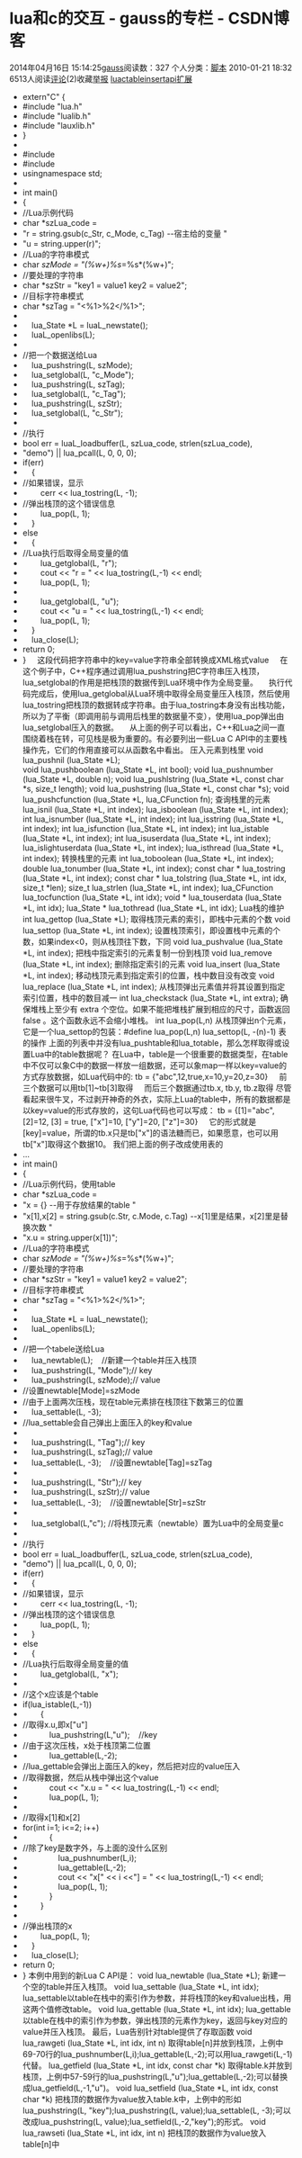# lua和c的交互 - gauss的专栏 - CSDN博客
2014年04月16日 15:14:25[gauss](https://me.csdn.net/mathlmx)阅读数：327
个人分类：[脚本](https://blog.csdn.net/mathlmx/article/category/949452)
2010-01-21 18:32
6513人阅读[评论](http://blog.csdn.net/zhangjingyangguang/article/details/5221691#comments)(2)收藏[举报](http://blog.csdn.net/zhangjingyangguang/article/details/5221691#report)
[lua](http://www.csdn.net/tag/lua)[c](http://www.csdn.net/tag/c)[table](http://www.csdn.net/tag/table)[insert](http://www.csdn.net/tag/insert)[api](http://www.csdn.net/tag/api)[扩展](http://www.csdn.net/tag/%E6%89%A9%E5%B1%95)
- extern"C" {
- #include "lua.h" 
- #include "lualib.h"
- #include "lauxlib.h" 
- } 
- 
- #include <iostream>
- #include <string> 
- usingnamespace std;
- 
- int main()
- { 
- //Lua示例代码 
- char *szLua_code =
- "r = string.gsub(c_Str, c_Mode, c_Tag) --宿主给的变量 "
- "u = string.upper(r)";
- //Lua的字符串模式
- char *szMode = "(%w+)%s*=%s*(%w+)";
- //要处理的字符串 
- char *szStr = "key1 = value1 key2 = value2";
- //目标字符串模式 
- char *szTag = "<%1>%2</%1>";
- 
-     lua_State *L = luaL_newstate(); 
-     luaL_openlibs(L); 
- 
- //把一个数据送给Lua
-     lua_pushstring(L, szMode); 
-     lua_setglobal(L, "c_Mode");
-     lua_pushstring(L, szTag); 
-     lua_setglobal(L, "c_Tag");
-     lua_pushstring(L, szStr); 
-     lua_setglobal(L, "c_Str");
- 
- //执行 
- bool err = luaL_loadbuffer(L, szLua_code, strlen(szLua_code),
- "demo") || lua_pcall(L, 0, 0, 0);
- if(err) 
-     { 
- //如果错误，显示 
-         cerr << lua_tostring(L, -1);
- //弹出栈顶的这个错误信息 
-         lua_pop(L, 1); 
-     } 
- else
-     { 
- //Lua执行后取得全局变量的值
-         lua_getglobal(L, "r");
-         cout << "r = " << lua_tostring(L,-1) << endl;
-         lua_pop(L, 1); 
- 
-         lua_getglobal(L, "u");
-         cout << "u = " << lua_tostring(L,-1) << endl;    
-         lua_pop(L, 1); 
-     } 
-     lua_close(L); 
- return 0;
- } 
    这段代码把字符串中的key=value字符串全部转换成XML格式<key>value</key>
    在这个例子中，C++程序通过调用lua_pushstring把C字符串压入栈顶，lua_setglobal的作用是把栈顶的数据传到Lua环境中作为全局变量。
    执行代码完成后，使用lua_getglobal从Lua环境中取得全局变量压入栈顶，然后使用lua_tostring把栈顶的数据转成字符串。由于lua_tostring本身没有出栈功能，所以为了平衡（即调用前与调用后栈里的数据量不变），使用lua_pop弹出由lua_setglobal压入的数据。
    从上面的例子可以看出，C++和Lua之间一直围绕着栈在转，可见栈是极为重要的。有必要列出一些Lua C API中的主要栈操作先，它们的作用直接可以从函数名中看出。
压入元素到栈里
void lua_pushnil (lua_State *L);    
void lua_pushboolean (lua_State *L, int bool);
void lua_pushnumber (lua_State *L, double n);
void lua_pushlstring (lua_State *L, const char *s, size_t length);
void lua_pushstring (lua_State *L, const char *s);
void lua_pushcfunction (lua_State *L, lua_CFunction fn);
查询栈里的元素
lua_isnil (lua_State *L, int index);
lua_isboolean (lua_State *L, int index);
int lua_isnumber (lua_State *L, int index);
int lua_isstring (lua_State *L, int index);
int lua_isfunction (lua_State *L, int index);
int lua_istable (lua_State *L, int index);
int lua_isuserdata (lua_State *L, int index);
lua_islightuserdata (lua_State *L, int index);
lua_isthread (lua_State *L, int index);
转换栈里的元素
int                lua_toboolean (lua_State *L, int index);
double            lua_tonumber (lua_State *L, int index);
const char *    lua_tostring (lua_State *L, int index);
const char *    lua_tolstring (lua_State *L, int idx, size_t *len);
size_t            lua_strlen (lua_State *L, int index);
lua_CFunction   lua_tocfunction (lua_State *L, int idx);
void *          lua_touserdata (lua_State *L, int idx);
lua_State *     lua_tothread (lua_State *L, int idx);
Lua栈的维护
int  lua_gettop (lua_State *L);
    取得栈顶元素的索引，即栈中元素的个数
void lua_settop (lua_State *L, int index);
    设置栈顶索引，即设置栈中元素的个数，如果index<0，则从栈顶往下数，下同
void lua_pushvalue (lua_State *L, int index);
    把栈中指定索引的元素复制一份到栈顶
void lua_remove (lua_State *L, int index);
    删除指定索引的元素
void lua_insert (lua_State *L, int index);
    移动栈顶元素到指定索引的位置，栈中数目没有改变
void lua_replace (lua_State *L, int index);
    从栈顶弹出元素值并将其设置到指定索引位置，栈中的数目减一
int  lua_checkstack (lua_State *L, int extra);
    确保堆栈上至少有 extra 个空位。如果不能把堆栈扩展到相应的尺寸，函数返回 false 。这个函数永远不会缩小堆栈。
int  lua_pop(L,n)
    从栈顶弹出n个元素，它是一个lua_settop的包装：#define lua_pop(L,n)  lua_settop(L, -(n)-1)
表的操作
上面的列表中并没有lua_pushtable和lua_totable，那么怎样取得或设置Lua中的table数据呢？
在Lua中，table是一个很重要的数据类型，在table中不仅可以象C中的数据一样放一组数据，还可以象map一样以key=value的方式存放数据，如Lua代码中的:
tb = {"abc",12,true,x=10,y=20,z=30}
    前三个数据可以用tb[1]~tb[3]取得
    而后三个数据通过tb.x, tb.y, tb.z取得
尽管看起来很牛叉，不过剥开神奇的外衣，实际上Lua的table中，所有的数据都是以key=value的形式存放的，这句Lua代码也可以写成：
tb = {[1]="abc", [2]=12, [3] =
true, ["x"]=10, ["y"]=20, ["z"]=30}
    它的形式就是[key]=value，所谓的tb.x只是tb["x"]的语法糖而已，如果愿意，也可以用tb["x"]取得这个数据10。
我们把上面的例子改成使用表的
- ... 
- int main() 
- { 
- //Lua示例代码，使用table 
- char *szLua_code = 
- "x = {} --用于存放结果的table "
- "x[1],x[2] = string.gsub(c.Str, c.Mode, c.Tag) --x[1]里是结果，x[2]里是替换次数 "
- "x.u = string.upper(x[1])"; 
- //Lua的字符串模式 
- char *szMode = "(%w+)%s*=%s*(%w+)";
- //要处理的字符串 
- char *szStr = "key1 = value1 key2 = value2";
- //目标字符串模式 
- char *szTag = "<%1>%2</%1>";
- 
-     lua_State *L = luaL_newstate(); 
-     luaL_openlibs(L); 
- 
- //把一个tabele送给Lua 
-     lua_newtable(L);    //新建一个table并压入栈顶 
-     lua_pushstring(L, "Mode");// key
-     lua_pushstring(L, szMode);// value 
- //设置newtable[Mode]=szMode 
- //由于上面两次压栈，现在table元素排在栈顶往下数第三的位置 
-     lua_settable(L, -3); 
- //lua_settable会自己弹出上面压入的key和value 
- 
-     lua_pushstring(L, "Tag");// key
-     lua_pushstring(L, szTag);// value 
-     lua_settable(L, -3);    //设置newtable[Tag]=szTag 
- 
-     lua_pushstring(L, "Str");// key
-     lua_pushstring(L, szStr);// value 
-     lua_settable(L, -3);    //设置newtable[Str]=szStr 
- 
-     lua_setglobal(L,"c"); //将栈顶元素（newtable）置为Lua中的全局变量c
- 
- //执行 
- bool err = luaL_loadbuffer(L, szLua_code, strlen(szLua_code),
- "demo") || lua_pcall(L, 0, 0, 0);
- if(err) 
-     { 
- //如果错误，显示 
-         cerr << lua_tostring(L, -1); 
- //弹出栈顶的这个错误信息 
-         lua_pop(L, 1); 
-     } 
- else
-     { 
- //Lua执行后取得全局变量的值 
-         lua_getglobal(L, "x"); 
- 
- //这个x应该是个table 
- if(lua_istable(L,-1)) 
-         { 
- //取得x.u,即x["u"] 
-             lua_pushstring(L,"u");    //key
- //由于这次压栈，x处于栈顶第二位置 
-             lua_gettable(L,-2); 
- //lua_gettable会弹出上面压入的key，然后把对应的value压入 
- //取得数据，然后从栈中弹出这个value 
-             cout << "x.u = " << lua_tostring(L,-1) << endl;
-             lua_pop(L, 1); 
- 
- //取得x[1]和x[2] 
- for(int i=1; i<=2; i++)
-             { 
- //除了key是数字外，与上面的没什么区别 
-                 lua_pushnumber(L,i); 
-                 lua_gettable(L,-2); 
-                 cout << "x[" << i <<"] = " << lua_tostring(L,-1) << endl;
-                 lua_pop(L, 1); 
-             } 
-         } 
- 
- //弹出栈顶的x 
-         lua_pop(L, 1); 
-     } 
-     lua_close(L); 
- return 0; 
- } 
本例中用到的新Lua C API是：
void lua_newtable (lua_State *L);
    新建一个空的table并压入栈顶。
void lua_settable (lua_State *L, int idx);
    lua_settable以table在栈中的索引作为参数，并将栈顶的key和value出栈，用这两个值修改table。
void lua_gettable (lua_State *L, int idx);
    lua_gettable以table在栈中的索引作为参数，弹出栈顶的元素作为key，返回与key对应的value并压入栈顶。
最后，Lua告别针对table提供了存取函数
void lua_rawgeti (lua_State *L, int idx, int n)
    取得table[n]并放到栈顶，上例中69-70行的lua_pushnumber(L,i);lua_gettable(L,-2);可以用lua_rawgeti(L,-1)代替。
lua_getfield (lua_State *L, int idx, const char *k)
    取得table.k并放到栈顶，上例中57-59行的lua_pushstring(L,"u");lua_gettable(L,-2);可以替换成lua_getfield(L,-1,"u")。
void lua_setfield (lua_State *L, int idx, const char *k)
    把栈顶的数据作为value放入table.k中，上例中的形如lua_pushstring(L, "key");lua_pushstring(L, value);lua_settable(L, -3);可以改成lua_pushstring(L, value);lua_setfield(L,-2,"key");的形式。
void lua_rawseti (lua_State *L, int idx, int n)
    把栈顶的数据作为value放入table[n]中
